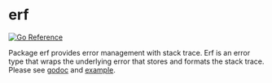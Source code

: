 # erf

[![Go Reference](https://pkg.go.dev/badge/github.com/goinsane/erf.svg)](https://pkg.go.dev/github.com/goinsane/erf)

Package erf provides error management with stack trace.
Erf is an error type that wraps the underlying error that stores and formats the stack trace.
Please see [godoc](https://pkg.go.dev/github.com/goinsane/erf) and [example](https://github.com/goinsane/erf/tree/master/example).
